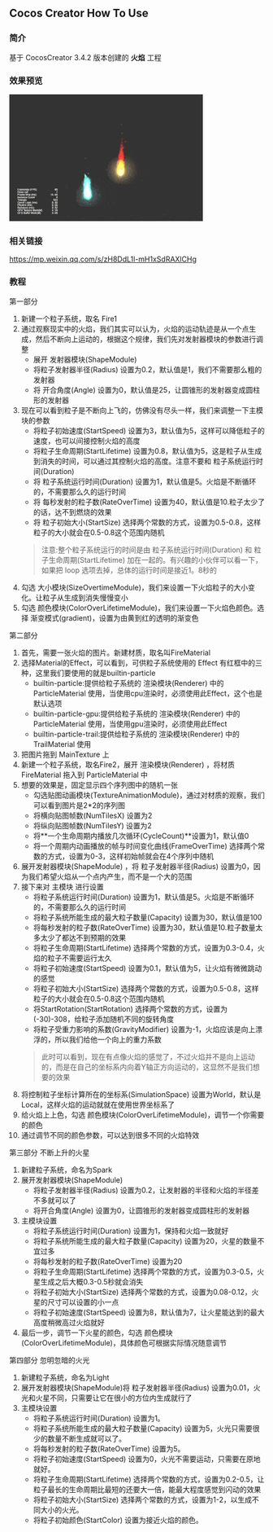 ## Cocos Creator How To Use

### 简介

基于 CocosCreator 3.4.2 版本创建的 **火焰** 工程

### 效果预览
![image](../../gif/202203/2022030531.gif)

### 相关链接
https://mp.weixin.qq.com/s/zH8DdL1l-mH1xSdRAXlCHg

### 教程

第一部分    

1. 新建一个粒子系统，取名 Fire1
2. 通过观察现实中的火焰，我们其实可以认为，火焰的运动轨迹是从一个点生成，然后不断向上运动的，根据这个规律，我们先对发射器模块的参数进行调整
    - 展开 发射器模块(ShapeModule) 
    - 将粒子发射器半径(Radius) 设置为0.2，默认值是1，我们不需要那么粗的发射器
    - 将 开合角度(Angle) 设置为0，默认值是25，让圆锥形的发射器变成圆柱形的发射器
3. 现在可以看到粒子是不断向上飞的，仿佛没有尽头一样，我们来调整一下主模块的参数
    - 将粒子初始速度(StartSpeed) 设置为3，默认值为5，这样可以降低粒子的速度，也可以间接控制火焰的高度
    - 将粒子生命周期(StartLifetime) 设置为0.8，默认值为5，这是粒子从生成到消失的时间，可以通过其控制火焰的高度。注意不要和 粒子系统运行时间(Duration) 
    - 将 粒子系统运行时间(Duration) 设置为1，默认值是5。火焰是不断循环的，不需要那么久的运行时间
    - 将 每秒发射的粒子数(RateOverTime) 设置为40，默认值是10.粒子太少了的话，达不到燃烧的效果
    - 将 粒子初始大小(StartSize) 选择两个常数的方式，设置为0.5-0.8，这样粒子的大小就会在0.5-0.8这个范围内随机
    > 注意:整个粒子系统运行的时间是由 粒子系统运行时间(Duration)  和 粒子生命周期(StartLifetime) 加在一起的。有兴趣的小伙伴可以看一下，如果把 loop 选项去掉，总体的运行时间是接近1。8秒的
4. 勾选 大小模块(SizeOvertimeModule)，我们来设置一下火焰粒子的大小变化。让粒子从生成到消失慢慢变小
5. 勾选 颜色模块(ColorOverLifetimeModule)，我们来设置一下火焰色颜色。选择 渐变模式(gradient)，设置为由黄到红的透明的渐变色


第二部分    

1. 首先，需要一张火焰的图片。新建材质，取名叫FireMaterial
2. 选择Material的Effect，可以看到，可供粒子系统使用的 Effect 有红框中的三种，这里我们要使用的就是builtin-particle
    - builtin-particle:提供给粒子系统的 渲染模块(Renderer) 中的  ParticleMaterial 使用，当使用cpu渲染时，必须使用此Effect，这个也是默认选项
    - builtin-particle-gpu:提供给粒子系统的 渲染模块(Renderer) 中的  ParticleMaterial 使用，当使用gpu渲染时，必须使用此Effect
    - builtin-particle-trail:提供给粒子系统的 渲染模块(Renderer) 中的  TrailMaterial 使用
3. 把图片拖到 MainTexture 上
4. 新建一个粒子系统，取名Fire2，展开 渲染模块(Renderer) ，将材质 FireMaterial 拖入到 ParticleMaterial 中
5. 想要的效果是，固定显示四个序列图中的随机一张
    - 勾选贴图动画模块(TextureAnimationModule)，通过对材质的观察，我们可以看到图片是2*2的序列图
    - 将横向贴图帧数(NumTilesX) 设置为2
    - 将纵向贴图帧数(NumTilesY) 设置为2
    - 将**一个生命周期内播放几次循环(CycleCount)**设置为1，默认值0
    - 将一个周期内动画播放的帧与时间变化曲线(FrameOverTime) 选择两个常数的方式，设置为0-3，这样初始帧就会在4个序列中随机
6. 展开发射器模块(ShapeModule) ，将 粒子发射器半径(Radius) 设置为0，因为我们希望火焰从一个点内产生，而不是一个大的范围
7. 接下来对 主模块 进行设置
    - 将粒子系统运行时间(Duration) 设置为1，默认值是5。火焰是不断循环的，不需要那么久的运行时间
    - 将粒子系统所能生成的最大粒子数量(Capacity) 设置为30，默认值是100
    - 将每秒发射的粒子数(RateOverTime) 设置为30，默认值是10.粒子数量太多太少了都达不到预期的效果
    - 将粒子生命周期(StartLifetime) 选择两个常数的方式，设置为0.3-0.4，火焰的粒子不需要运行太久
    - 将粒子初始速度(StartSpeed) 设置为0.1，默认值为5，让火焰有微微跳动的感觉
    - 将粒子初始大小(StartSize) 选择两个常数的方式，设置为0.5-0.8，这样粒子的大小就会在0.5-0.8这个范围内随机
    - 将StartRotation(StartRotation) 选择两个常数的方式，设置为(-30)-308，给粒子添加随机不同的旋转角度
    - 将粒子受重力影响的系数(GravityModifier) 设置为-1，火焰应该是向上漂浮的，所以我们给他一个向上的重力系数
    > 此时可以看到，现在有点像火焰的感觉了，不过火焰并不是向上运动的，而是在自己的坐标系内向着Y轴正方向运动的，这显然不是我们想要的效果
8. 将控制粒子坐标计算所在的坐标系(SimulationSpace) 设置为World，默认是Local，这样火焰的运动就就在使用世界坐标系了
9. 给火焰上上色，勾选 颜色模块(ColorOverLifetimeModule)，调节一个你需要的颜色
10. 通过调节不同的颜色参数，可以达到很多不同的火焰特效


第三部分 不断上升的火星    

1. 新建粒子系统，命名为Spark
2. 展开发射器模块(ShapeModule) 
    - 将粒子发射器半径(Radius) 设置为0.2，让发射器的半径和火焰的半径差不多就可以了
    - 将开合角度(Angle) 设置为0，让圆锥形的发射器变成圆柱形的发射器
3. 主模块设置
    - 将粒子系统运行时间(Duration) 设置为1，保持和火焰一致就好
    - 将粒子系统所能生成的最大粒子数量(Capacity) 设置为20，火星的数量不宜过多
    - 将每秒发射的粒子数(RateOverTime) 设置为20
    - 将粒子生命周期(StartLifetime) 选择两个常数的方式，设置为0.3-0.5，火星生成之后大概0.3-0.5秒就会消失
    - 将粒子初始大小(StartSize) 选择两个常数的方式，设置为0.08-0.12，火星的尺寸可以设置的小一点
    - 将粒子初始速度(StartSpeed) 设置为8，默认值为7，让火星能达到的最大高度稍微高过火焰就好
4. 最后一步，调节一下火星的颜色，勾选 颜色模块(ColorOverLifetimeModule)，具体颜色可根据实际情况随意调节


第四部分 忽明忽暗的火光    

1. 新建粒子系统，命名为Light
2. 展开发射器模块(ShapeModule)将 粒子发射器半径(Radius) 设置为0.01，火光和火星不同，只需要让它在很小的方位内生成就行了
3. 主模块设置
    - 将粒子系统运行时间(Duration) 设置为1。
    - 将粒子系统所能生成的最大粒子数量(Capacity) 设置为5，火光只需要很少的数量不断生成就可以了。
    - 将每秒发射的粒子数(RateOverTime) 设置为5。
    - 将粒子初始速度(StartSpeed) 设置为0，火光不需要运动，只需要在原地就好。
    - 将粒子生命周期(StartLifetime) 选择两个常数的方式，设置为0.2-0.5，让粒子最长的生命周期比最短的还要大一倍，能最大程度感觉到闪动的效果
    - 将粒子初始大小(StartSize) 选择两个常数的方式，设置为1-2，以生成不同大小的火光。
    - 将粒子初始颜色(StartColor) 设置为接近火焰的颜色。